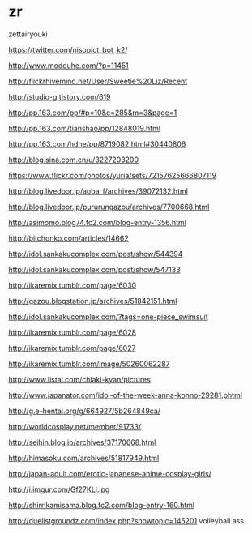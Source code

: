 zr
==

zettairyouki

https://twitter.com/nisopict_bot_k2/

http://www.modouhe.com/?p=11451

http://flickrhivemind.net/User/Sweetie%20Liz/Recent

http://studio-g.tistory.com/619

http://pp.163.com/pp/#p=10&c=285&m=3&page=1

http://pp.163.com/tianshao/pp/12848019.html

http://pp.163.com/hdhe/pp/8719082.html#30440806

http://blog.sina.com.cn/u/3227203200

https://www.flickr.com/photos/yuria/sets/72157625666807119

http://blog.livedoor.jp/aoba_f/archives/39072132.html

http://blog.livedoor.jp/pururungazou/archives/7700668.html

http://asimomo.blog74.fc2.com/blog-entry-1356.html

http://bitchonko.com/articles/14662

http://idol.sankakucomplex.com/post/show/544394

http://idol.sankakucomplex.com/post/show/547133

http://ikaremix.tumblr.com/page/6030

http://gazou.blogstation.jp/archives/51842151.html

http://idol.sankakucomplex.com/?tags=one-piece_swimsuit

http://ikaremix.tumblr.com/page/6028

http://ikaremix.tumblr.com/page/6027

http://ikaremix.tumblr.com/image/50260062287

http://www.listal.com/chiaki-kyan/pictures

http://www.japanator.com/idol-of-the-week-anna-konno-29281.phtml

http://g.e-hentai.org/g/664927/5b264849ca/

http://worldcosplay.net/member/91733/

http://seihin.blog.jp/archives/37170668.html

http://himasoku.com/archives/51817949.html

http://japan-adult.com/erotic-japanese-anime-cosplay-girls/

http://i.imgur.com/Gf27KLl.jpg

http://shirrikamisama.blog.fc2.com/blog-entry-160.html

http://duelistgroundz.com/index.php?showtopic=145201     volleyball ass
